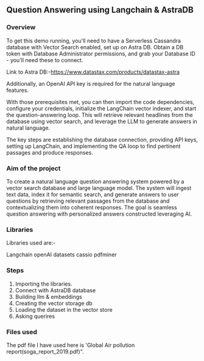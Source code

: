 ## Question Answering using Langchain & AstraDB

### Overview
To get this demo running, you'll need to have a Serverless Cassandra database with Vector Search enabled, set up on Astra DB. Obtain a DB token with Database Administrator permissions, and grab your Database ID - you'll need these to connect.

Link to Astra DB:-https://www.datastax.com/products/datastax-astra

Additionally, an OpenAI API key is required for the natural language features.

With those prerequisites met, you can then import the code dependencies, configure your credentials, initialize the LangChain vector indexer, and start the question-answering loop. This will retrieve relevant headlines from the database using vector search, and leverage the LLM to generate answers in natural language.

The key steps are establishing the database connection, providing API keys, setting up LangChain, and implementing the QA loop to find pertinent passages and produce responses.

### Aim of the project
To create a natural language question answering system powered by a vector search database and large language model. The system will ingest text data, index it for semantic search, and generate answers to user questions by retrieving relevant passages from the database and contextualizing them into coherent responses. The goal is seamless question answering with personalized answers constructed leveraging AI.

### Libraries

Libraries used are:-

Langchain
openAI
datasets
cassio
pdfminer

### Steps
1. Importing the libraries.
2. Connect with AstraDB database
3. Building llm & embeddings
4. Creating the vector storage db
5. Loading the dataset in the vector store
6. Asking querires

### Files used

The pdf file I have used here is 'Global Air pollution report(soga_report_2019.pdf)".
